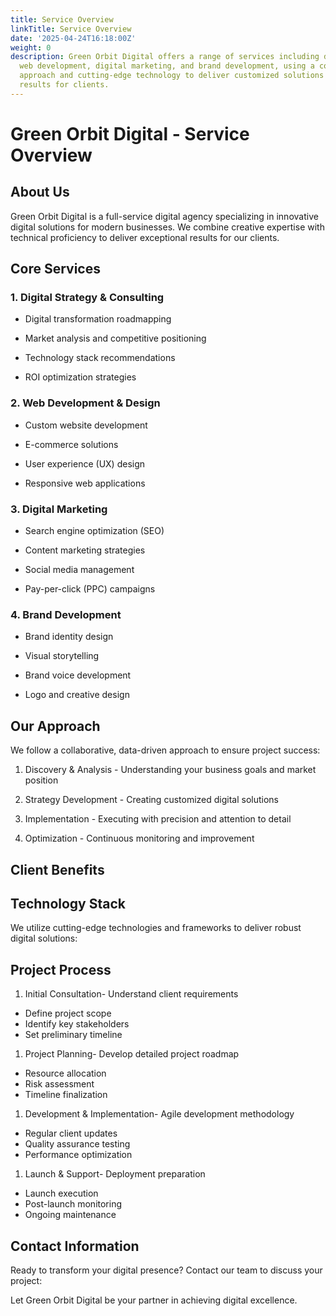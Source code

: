 ```yaml
---
title: Service Overview
linkTitle: Service Overview
date: '2025-04-24T16:18:00Z'
weight: 0
description: Green Orbit Digital offers a range of services including digital strategy,
  web development, digital marketing, and brand development, using a collaborative
  approach and cutting-edge technology to deliver customized solutions and measurable
  results for clients.
---
```



# Green Orbit Digital - Service Overview

## About Us

Green Orbit Digital is a full-service digital agency specializing in innovative digital solutions for modern businesses. We combine creative expertise with technical proficiency to deliver exceptional results for our clients.

## Core Services

### 1. Digital Strategy & Consulting

- Digital transformation roadmapping

- Market analysis and competitive positioning

- Technology stack recommendations

- ROI optimization strategies

### 2. Web Development & Design

- Custom website development

- E-commerce solutions

- User experience (UX) design

- Responsive web applications

### 3. Digital Marketing

- Search engine optimization (SEO)

- Content marketing strategies

- Social media management

- Pay-per-click (PPC) campaigns

### 4. Brand Development

- Brand identity design

- Visual storytelling

- Brand voice development

- Logo and creative design

## Our Approach

We follow a collaborative, data-driven approach to ensure project success:

1. Discovery & Analysis - Understanding your business goals and market position

1. Strategy Development - Creating customized digital solutions

1. Implementation - Executing with precision and attention to detail

1. Optimization - Continuous monitoring and improvement

## Client Benefits

<!-- Unsupported block type: callout -->

<!-- Unsupported block type: callout -->

<!-- Unsupported block type: callout -->

## Technology Stack

We utilize cutting-edge technologies and frameworks to deliver robust digital solutions:

<!-- Unsupported block type: column_list -->

## Project Process

1. Initial Consultation- Understand client requirements
- Define project scope
- Identify key stakeholders
- Set preliminary timeline

1. Project Planning- Develop detailed project roadmap
- Resource allocation
- Risk assessment
- Timeline finalization

1. Development & Implementation- Agile development methodology
- Regular client updates
- Quality assurance testing
- Performance optimization

1. Launch & Support- Deployment preparation
- Launch execution
- Post-launch monitoring
- Ongoing maintenance

## Contact Information

Ready to transform your digital presence? Contact our team to discuss your project:

<!-- Unsupported block type: to_do -->

<!-- Unsupported block type: to_do -->

<!-- Unsupported block type: to_do -->

Let Green Orbit Digital be your partner in achieving digital excellence.